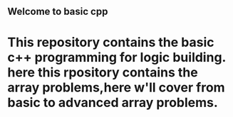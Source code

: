 ## Welcome to basic cpp 
# This repository contains the basic c++ programming for logic building. here this rpository contains the array problems,here w'll cover from basic to advanced array problems.

